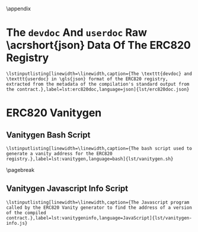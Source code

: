 \appendix

# The `devdoc` And `userdoc` Raw \acrshort{json} Data Of The ERC820 Registry

```{=latex}
\lstinputlisting[linewidth=\linewidth,caption={The \texttt{devdoc} and \texttt{userdoc} in \gls{json} format of the ERC820 registry, extracted from the metadata of the compilation's standard output from the contract.},label=lst:erc820doc,language=json]{lst/erc820doc.json}
```

# ERC820 Vanitygen

## Vanitygen Bash Script

```{=latex}
\lstinputlisting[linewidth=\linewidth,caption={The bash script used to generate a vanity address for the ERC820 registry.},label=lst:vanitygen,language=bash]{lst/vanitygen.sh}
```
\pagebreak

## Vanitygen Javascript Info Script

```{=latex}
\lstinputlisting[linewidth=\linewidth,caption={The Javascript program called by the ERC820 Vanity generator to find the address of a version of the compiled contract.},label=lst:vanitygeninfo,language=JavaScript]{lst/vanitygen-info.js}
```
